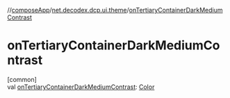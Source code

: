 //[composeApp](../../index.md)/[net.decodex.dcp.ui.theme](index.md)/[onTertiaryContainerDarkMediumContrast](on-tertiary-container-dark-medium-contrast.md)

# onTertiaryContainerDarkMediumContrast

[common]\
val [onTertiaryContainerDarkMediumContrast](on-tertiary-container-dark-medium-contrast.md): [Color](https://developer.android.com/reference/kotlin/androidx/compose/ui/graphics/Color.html)
